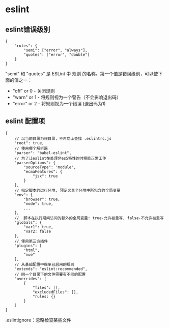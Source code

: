 # eslint

## eslint错误级别
````````````````````
{
    "rules": {
        "semi": ["error", "always"],
        "quotes": ["error", "double"]
    }
}

````````````````````
"semi" 和 "quotes" 是 ESLint 中 规则 的名称。第一个值是错误级别，可以使下面的值之一：

* "off" or 0 - 关闭规则
* "warn" or 1 - 将规则视为一个警告（不会影响退出码）
* "error" or 2 - 将规则视为一个错误 (退出码为1)

## eslint 配置项
````````````````````
{
	// 以当前目录为根目录，不再向上查找 .eslintrc.js
	"root": true,
	// 使用哪个解析器
	"parser": "babel-eslint",
	// 为了让eslint在处理非es5特性的时候能正常工作
	"parserOptions": {
        "sourceType": 'module',
        "ecmaFeatures": {
            "jsx": true
        }
    },
    // 指定脚本的运行环境, 预定义某个环境中所包含的全局变量
    "env": {
    	"browser": true,
    	"node": true,
    	...
    },
    //  脚本在执行期间访问的额外的全局变量: true-允许被重写, false-不允许被重写
    "globals": {
    	"var1": true,
    	"var2: false
    },
    // 使用第三方插件
    "plugins": [
    	"html",
    	"vue"
    ],
    // 从基础配置中继承已启用的规则
    "extends": "eslint:recommended",
    // 同一个目录下的文件需要有不同的配置
    "overrides": [
    	{
    		"files": [],
	    	"excludedFiles": [],
	    	"rules: {}
    	}
    ]
}
````````````````````
.eslintignore：忽略检查某些文件